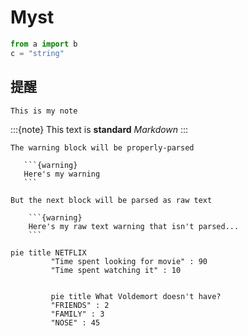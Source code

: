# Myst

```python
from a import b
c = "string"
```


## 提醒



```{admonition} This is my admonition
This is my note
```
:::{note}
This text is **standard** _Markdown_
:::

````{note}
The warning block will be properly-parsed

   ```{warning}
   Here's my warning
   ```

But the next block will be parsed as raw text

    ```{warning}
    Here's my raw text warning that isn't parsed...
    ```
````



```{mermaid}
pie title NETFLIX
         "Time spent looking for movie" : 90
         "Time spent watching it" : 10
         

```

```{mermaid}
         pie title What Voldemort doesn't have?
         "FRIENDS" : 2
         "FAMILY" : 3
         "NOSE" : 45
```



